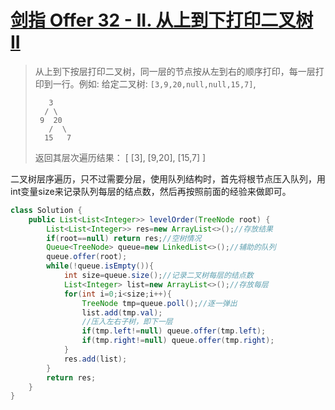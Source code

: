 # [剑指 Offer 32 - II. 从上到下打印二叉树 II](https://leetcode-cn.com/problems/cong-shang-dao-xia-da-yin-er-cha-shu-ii-lcof/)

>从上到下按层打印二叉树，同一层的节点按从左到右的顺序打印，每一层打印到一行。例如:
>给定二叉树: `[3,9,20,null,null,15,7]`,
>
>    	 3
>    	/ \
>      9  20
>        /  \
>       15   7
>    返回其层次遍历结果：
>    [
>      [3],
>      [9,20],
>      [15,7]
>    ]

二叉树层序遍历，只不过需要分层，使用队列结构时，首先将根节点压入队列，用int变量size来记录队列每层的结点数，然后再按照前面的经验来做即可。

~~~java
class Solution {
    public List<List<Integer>> levelOrder(TreeNode root) {
        List<List<Integer>> res=new ArrayList<>();//存放结果
        if(root==null) return res;//空树情况
        Queue<TreeNode> queue=new LinkedList<>();//辅助的队列
        queue.offer(root);
        while(!queue.isEmpty()){
            int size=queue.size();//记录二叉树每层的结点数
            List<Integer> list=new ArrayList<>();//存放每层
            for(int i=0;i<size;i++){
                TreeNode tmp=queue.poll();//逐一弹出
                list.add(tmp.val);
                //压入左右子树，即下一层
                if(tmp.left!=null) queue.offer(tmp.left);
                if(tmp.right!=null) queue.offer(tmp.right);
            }
            res.add(list);
        }
        return res;
    }
}
~~~